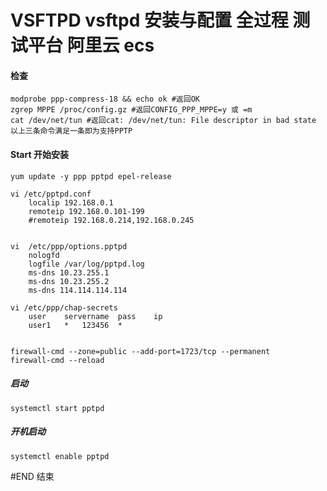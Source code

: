 VSFTPD vsftpd 安装与配置 全过程 测试平台 阿里云 ecs 
===================================
####	检查
	
	modprobe ppp-compress-18 && echo ok #返回OK
	zgrep MPPE /proc/config.gz #返回CONFIG_PPP_MPPE=y 或 =m
	cat /dev/net/tun #返回cat: /dev/net/tun: File descriptor in bad state
	以上三条命令满足一条即为支持PPTP
	
####	Start 开始安装

	yum update -y ppp pptpd epel-release
	
	vi /etc/pptpd.conf
		localip 192.168.0.1
		remoteip 192.168.0.101-199
		#remoteip 192.168.0.214,192.168.0.245
		
	
	vi  /etc/ppp/options.pptpd
		nologfd
		logfile /var/log/pptpd.log
		ms-dns 10.23.255.1
		ms-dns 10.23.255.2
		ms-dns 114.114.114.114
	
	vi /etc/ppp/chap-secrets
		user	servername	pass	ip
		user1	*	123456	*
		
	
	firewall-cmd --zone=public --add-port=1723/tcp --permanent
	firewall-cmd --reload
	
#####	启动
	systemctl start pptpd
#####	开机启动
	systemctl enable pptpd
	
#END 结束